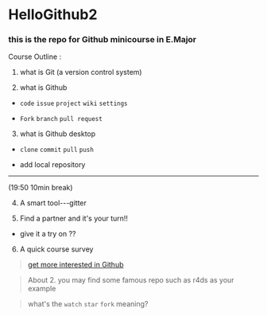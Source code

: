 # HelloGithub2


### this is the repo for Github minicourse in E.Major 





Course Outline : 

 1. what is Git (a version control system)
 
 2. what is Github
 
 - `code` `issue` `project` `wiki` `settings`
 
 - `Fork` `branch` `pull request`
 
 3. what is Github desktop
 
 - `clone` `commit` `pull` `push`
 
 - add local repository
 
 ---
 
 (19:50 10min break)
 
 4. A smart tool---gitter
 
 5. Find a partner and it's your turn!!
 
 - give it a try on ??

 6. A quick course survey

> [get more interested in Github](https://www.ithome.com.tw/news/95284)

> About 2. you may find some famous repo such as r4ds as your example

> what's the `watch` `star` `fork` meaning?

